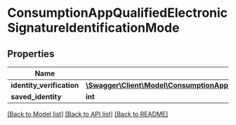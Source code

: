 # ConsumptionAppQualifiedElectronicSignatureIdentificationMode

## Properties
Name | Type | Description | Notes
------------ | ------------- | ------------- | -------------
**identity_verification** | [**\Swagger\Client\Model\ConsumptionAppQualifiedElectronicSignatureIdentificationModeIdentityVerification**](ConsumptionAppQualifiedElectronicSignatureIdentificationModeIdentityVerification.md) |  | 
**saved_identity** | **int** |  | 

[[Back to Model list]](../../README.md#documentation-for-models) [[Back to API list]](../../README.md#documentation-for-api-endpoints) [[Back to README]](../../README.md)

